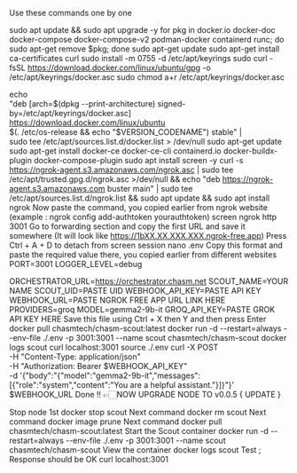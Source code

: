 Use these commands one by one

sudo apt update && sudo apt upgrade -y
for pkg in docker.io docker-doc docker-compose docker-compose-v2 podman-docker containerd runc; do sudo apt-get remove $pkg; done
sudo apt-get update
sudo apt-get install ca-certificates curl
sudo install -m 0755 -d /etc/apt/keyrings
sudo curl -fsSL https://download.docker.com/linux/ubuntu/gpg -o /etc/apt/keyrings/docker.asc
sudo chmod a+r /etc/apt/keyrings/docker.asc

echo \
  "deb [arch=$(dpkg --print-architecture) signed-by=/etc/apt/keyrings/docker.asc] https://download.docker.com/linux/ubuntu \
  $(. /etc/os-release && echo "$VERSION_CODENAME") stable" | \
  sudo tee /etc/apt/sources.list.d/docker.list > /dev/null
sudo apt-get update
sudo apt-get install docker-ce docker-ce-cli containerd.io docker-buildx-plugin docker-compose-plugin
sudo apt install screen -y
 curl -s https://ngrok-agent.s3.amazonaws.com/ngrok.asc | sudo tee /etc/apt/trusted.gpg.d/ngrok.asc >/dev/null && echo "deb https://ngrok-agent.s3.amazonaws.com buster main" | sudo tee /etc/apt/sources.list.d/ngrok.list && sudo apt update && sudo apt install ngrok
Now paste the command, you copied earlier from ngrok website (example : ngrok config add-authtoken yourauthtoken)
screen ngrok http 3001
Go to forwarding section and copy the first URL and save it somewhere (It will look like https://1bXX.XX.XXX.XXX.ngrok-free.app)
Press Ctrl + A + D to detach from screen session
nano .env
Copy this format and paste the required value there, you copied earlier from different websites
PORT=3001
LOGGER_LEVEL=debug

ORCHESTRATOR_URL=https://orchestrator.chasm.net
SCOUT_NAME=YOUR NAME
SCOUT_UID=PASTE UID
WEBHOOK_API_KEY=PASTE API KEY
WEBHOOK_URL=PASTE NGROK FREE APP URL LINK HERE
PROVIDERS=groq
MODEL=gemma2-9b-it
GROQ_API_KEY=PASTE GROK API KEY HERE
Save this file using Ctrl + X then Y and then press Enter
docker pull chasmtech/chasm-scout:latest
docker run -d --restart=always --env-file ./.env -p 3001:3001 --name scout chasmtech/chasm-scout
docker logs scout
curl localhost:3001
source ./.env
curl -X POST \
     -H "Content-Type: application/json" \
     -H "Authorization: Bearer $WEBHOOK_API_KEY" \
     -d '{"body":"{\"model\":\"gemma2-9b-it\",\"messages\":[{\"role\":\"system\",\"content\":\"You are a helpful assistant.\"}]}"}' \
     $WEBHOOK_URL
Done !!
👉🏻NOW UPGRADE NODE TO v0.0.5 { UPDATE }

Stop node 1st
docker stop scout
Next command
docker rm scout
Next command
docker image prune
Next command
docker pull chasmtech/chasm-scout:latest
Start the Scout container
docker run -d --restart=always --env-file ./.env -p 3001:3001 --name scout chasmtech/chasm-scout
View the container
docker logs scout
Test ; Response should be OK
curl localhost:3001
